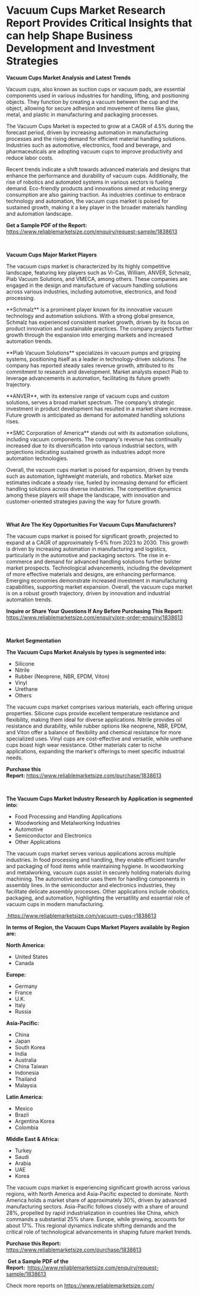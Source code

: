 <p><h1>Vacuum Cups Market Research Report Provides Critical Insights that can help Shape Business Development and Investment Strategies</h1></p><p><strong>Vacuum Cups Market Analysis and Latest Trends</strong></p>
<p><p>Vacuum cups, also known as suction cups or vacuum pads, are essential components used in various industries for handling, lifting, and positioning objects. They function by creating a vacuum between the cup and the object, allowing for secure adhesion and movement of items like glass, metal, and plastic in manufacturing and packaging processes.</p><p>The Vacuum Cups Market is expected to grow at a CAGR of 4.5% during the forecast period, driven by increasing automation in manufacturing processes and the rising demand for efficient material handling solutions. Industries such as automotive, electronics, food and beverage, and pharmaceuticals are adopting vacuum cups to improve productivity and reduce labor costs. </p><p>Recent trends indicate a shift towards advanced materials and designs that enhance the performance and durability of vacuum cups. Additionally, the rise of robotics and automated systems in various sectors is fueling demand. Eco-friendly products and innovations aimed at reducing energy consumption are also gaining traction. As industries continue to embrace technology and automation, the vacuum cups market is poised for sustained growth, making it a key player in the broader materials handling and automation landscape.</p></p>
<p><strong>Get a Sample PDF of the Report:&nbsp;</strong> <a href="https://www.reliablemarketsize.com/enquiry/request-sample/1838613?utm_campaign=2005&utm_medium=2&utm_source=Github&utm_content=ia&utm_term=09022025&utm_id=vacuum-cups">https://www.reliablemarketsize.com/enquiry/request-sample/1838613</a></p>
<p>&nbsp;</p>
<p><strong>Vacuum Cups Major Market Players</strong></p>
<p><p>The vacuum cups market is characterized by its highly competitive landscape, featuring key players such as Vi-Cas, William, ANVER, Schmalz, Piab Vacuum Solutions, and VMECA, among others. These companies are engaged in the design and manufacture of vacuum handling solutions across various industries, including automotive, electronics, and food processing.</p><p>**Schmalz** is a prominent player known for its innovative vacuum technology and automation solutions. With a strong global presence, Schmalz has experienced consistent market growth, driven by its focus on product innovation and sustainable practices. The company projects further growth through the expansion into emerging markets and increased automation trends.</p><p>**Piab Vacuum Solutions** specializes in vacuum pumps and gripping systems, positioning itself as a leader in technology-driven solutions. The company has reported steady sales revenue growth, attributed to its commitment to research and development. Market analysts expect Piab to leverage advancements in automation, facilitating its future growth trajectory.</p><p>**ANVER**, with its extensive range of vacuum cups and custom solutions, serves a broad market spectrum. The company’s strategic investment in product development has resulted in a market share increase. Future growth is anticipated as demand for automated handling solutions rises.</p><p>**SMC Corporation of America** stands out with its automation solutions, including vacuum components. The company's revenue has continually increased due to its diversification into various industrial sectors, with projections indicating sustained growth as industries adopt more automation technologies.</p><p>Overall, the vacuum cups market is poised for expansion, driven by trends such as automation, lightweight materials, and robotics. Market size estimates indicate a steady rise, fueled by increasing demand for efficient handling solutions across diverse industries. The competitive dynamics among these players will shape the landscape, with innovation and customer-oriented strategies paving the way for future growth.</p></p>
<p>&nbsp;</p>
<p><strong>What Are The Key Opportunities For Vacuum Cups Manufacturers?</strong></p>
<p><p>The vacuum cups market is poised for significant growth, projected to expand at a CAGR of approximately 5-6% from 2023 to 2030. This growth is driven by increasing automation in manufacturing and logistics, particularly in the automotive and packaging sectors. The rise in e-commerce and demand for advanced handling solutions further bolster market prospects. Technological advancements, including the development of more effective materials and designs, are enhancing performance. Emerging economies demonstrate increased investment in manufacturing capabilities, supporting market expansion. Overall, the vacuum cups market is on a robust growth trajectory, driven by innovation and industrial automation trends.</p></p>
<p><strong>Inquire or Share Your Questions If Any Before Purchasing This Report:</strong> <a href="https://www.reliablemarketsize.com/enquiry/pre-order-enquiry/1838613?utm_campaign=2005&utm_medium=2&utm_source=Github&utm_content=ia&utm_term=09022025&utm_id=vacuum-cups">https://www.reliablemarketsize.com/enquiry/pre-order-enquiry/1838613</a></p>
<p>&nbsp;</p>
<p><strong>Market Segmentation</strong></p>
<p><strong>The Vacuum Cups Market Analysis by types is segmented into:</strong></p>
<p><ul><li>Silicone</li><li>Nitrile</li><li>Rubber (Neoprene, NBR, EPDM, Viton)</li><li>Vinyl</li><li>Urethane</li><li>Others</li></ul></p>
<p><p>The vacuum cups market comprises various materials, each offering unique properties. Silicone cups provide excellent temperature resistance and flexibility, making them ideal for diverse applications. Nitrile provides oil resistance and durability, while rubber options like neoprene, NBR, EPDM, and Viton offer a balance of flexibility and chemical resistance for more specialized uses. Vinyl cups are cost-effective and versatile, while urethane cups boast high wear resistance. Other materials cater to niche applications, expanding the market's offerings to meet specific industrial needs.</p></p>
<p><strong>Purchase this Report:&nbsp;</strong><a href="https://www.reliablemarketsize.com/purchase/1838613?utm_campaign=2005&utm_medium=2&utm_source=Github&utm_content=ia&utm_term=09022025&utm_id=vacuum-cups">https://www.reliablemarketsize.com/purchase/1838613</a></p>
<p>&nbsp;</p>
<p><strong>The Vacuum Cups Market Industry Research by Application is segmented into:</strong></p>
<p><ul><li>Food Processing and Handling Applications</li><li>Woodworking and Metalworking Industries</li><li>Automotive</li><li>Semiconductor and Electronics</li><li>Other Applications</li></ul></p>
<p><p>The vacuum cups market serves various applications across multiple industries. In food processing and handling, they enable efficient transfer and packaging of food items while maintaining hygiene. In woodworking and metalworking, vacuum cups assist in securely holding materials during machining. The automotive sector uses them for handling components in assembly lines. In the semiconductor and electronics industries, they facilitate delicate assembly processes. Other applications include robotics, packaging, and automation, highlighting the versatility and essential role of vacuum cups in modern manufacturing.</p></p>
<p><a href="https://www.reliablemarketsize.com/vacuum-cups-r1838613?utm_campaign=2005&utm_medium=2&utm_source=Github&utm_content=ia&utm_term=09022025&utm_id=vacuum-cups">&nbsp;https://www.reliablemarketsize.com/vacuum-cups-r1838613</a></p>
<p><strong>In terms of Region, the Vacuum Cups Market Players available by Region are:</strong></p>
<p>
    <p> <strong> North America: </strong>
        <ul>
            <li>United States</li>
            <li>Canada</li>
        </ul>
        </p> 
    <p> <strong> Europe: </strong>
        <ul>
            <li>Germany</li>
            <li>France</li>
            <li>U.K.</li>
            <li>Italy</li>
            <li>Russia</li>
        </ul>
        </p> 
    <p> <strong> Asia-Pacific: </strong>
        <ul>
            <li>China</li>
            <li>Japan</li>
            <li>South Korea</li>
            <li>India</li>
            <li>Australia</li>
            <li>China Taiwan</li>
            <li>Indonesia</li>
            <li>Thailand</li>
            <li>Malaysia</li>
        </ul>
        </p> 
    <p> <strong> Latin America: </strong>
        <ul>
            <li>Mexico</li>
            <li>Brazil</li>
            <li>Argentina Korea</li>
            <li>Colombia</li>
        </ul>
        </p> 
    <p> <strong> Middle East & Africa: </strong>
        <ul>
            <li>Turkey</li>
            <li>Saudi</li>
            <li>Arabia</li>
            <li>UAE</li>
            <li>Korea</li>
        </ul>
    </p>
    </p>
<p><p>The vacuum cups market is experiencing significant growth across various regions, with North America and Asia-Pacific expected to dominate. North America holds a market share of approximately 30%, driven by advanced manufacturing sectors. Asia-Pacific follows closely with a share of around 28%, propelled by rapid industrialization in countries like China, which commands a substantial 25% share. Europe, while growing, accounts for about 17%. This regional dynamics indicate shifting demands and the critical role of technological advancements in shaping future market trends.</p></p>
<p><strong>Purchase this Report: </strong><a href="https://www.reliablemarketsize.com/purchase/1838613?utm_campaign=2005&utm_medium=2&utm_source=Github&utm_content=ia&utm_term=09022025&utm_id=vacuum-cups">https://www.reliablemarketsize.com/purchase/1838613</a></p>
<p>&nbsp;<strong>Get a Sample PDF of the Report:&nbsp;&nbsp;</strong><a href="https://www.reliablemarketsize.com/enquiry/request-sample/1838613?utm_campaign=2005&utm_medium=2&utm_source=Github&utm_content=ia&utm_term=09022025&utm_id=vacuum-cups">https://www.reliablemarketsize.com/enquiry/request-sample/1838613</a></p>
<p><strong></strong></p>
<p>Check more reports on <a href="https://www.reliablemarketsize.com/?utm_campaign=2005&utm_medium=2&utm_source=Github&utm_content=ia&utm_term=09022025&utm_id=vacuum-cups">https://www.reliablemarketsize.com/</a></p>